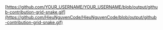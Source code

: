 [https://github.com/YOUR_USERNAME/YOUR_USERNAME/blob/output/github-contribution-grid-snake.gif](https://github.com/HieuNguyenCode/HieuNguyenCode/blob/output/github-contribution-grid-snake.gif)
